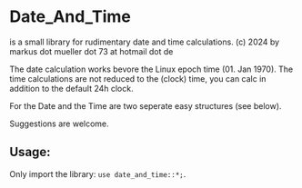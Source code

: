 # Date_And_Time
is a small library for rudimentary date and time calculations.
(c) 2024 by markus dot mueller dot 73 at hotmail dot de

The date calculation works bevore the Linux epoch time (01. Jan 1970). The time calculations
are not reduced to the (clock) time, you can calc in addition to the default 24h clock.

For the Date and the Time are two seperate easy structures (see below).

Suggestions are welcome.

## Usage:
Only import the library: ```use date_and_time::*;```.
